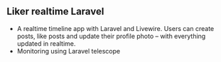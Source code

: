 
## Liker realtime Laravel

- A realtime timeline app with Laravel and Livewire. Users can create posts, like posts and update their profile photo – with everything updated in realtime.
- Monitoring using Laravel telescope
